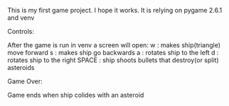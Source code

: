 This is my first game project. I hope it works.
It is relying on pygame 2.6.1 and venv

Controls:

After the game is run in venv a screen will open:
w : makes ship(triangle) move forward
s : makes ship go backwards
a : rotates ship to the left
d : rotates ship to the right
SPACE : ship shoots bullets that destroy(or split) asteroids

Game Over:

Game ends when ship colides with an asteroid
